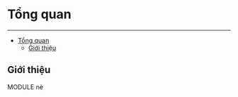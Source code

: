 # Tổng quan

---

- [Tổng quan](#t%e1%bb%95ng-quan)
  - [Giới thiệu](#gi%e1%bb%9bi-thi%e1%bb%87u)

<a name="giới-thiệu"></a>
## Giới thiệu

MODULE nè
